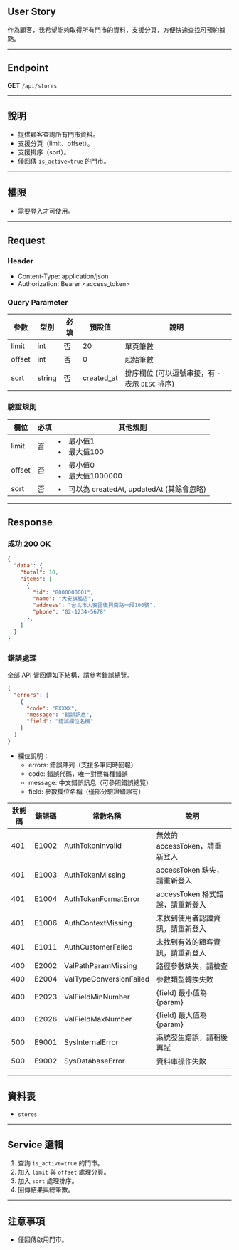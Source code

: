 ## User Story

作為顧客，我希望能夠取得所有門市的資料，支援分頁，方便快速查找可預約據點。

---

## Endpoint

**GET** `/api/stores`

---

## 說明

- 提供顧客查詢所有門市資料。
- 支援分頁（limit、offset）。
- 支援排序（sort）。
- 僅回傳 `is_active=true` 的門市。

---

## 權限

- 需要登入才可使用。

---

## Request

### Header

- Content-Type: application/json
- Authorization: Bearer <access_token>

### Query Parameter

| 參數   | 型別   | 必填 | 預設值     | 說明                                             |
| ------ | ------ | ---- | ---------- | ------------------------------------------------ |
| limit  | int    | 否   | 20         | 單頁筆數                                         |
| offset | int    | 否   | 0          | 起始筆數                                         |
| sort   | string | 否   | created_at | 排序欄位 (可以逗號串接，有 `-` 表示 `DESC` 排序) |

### 驗證規則

| 欄位   | 必填 | 其他規則                                     |
| ------ | ---- | -------------------------------------------- |
| limit  | 否   | <li>最小值1<li>最大值100                     |
| offset | 否   | <li>最小值0<li>最大值1000000                 |
| sort   | 否   | <li>可以為 createdAt, updatedAt (其餘會忽略) |

---

## Response

### 成功 200 OK

```json
{
  "data": {
    "total": 10,
    "items": [
      {
        "id": "8000000001",
        "name": "大安旗艦店",
        "address": "台北市大安區復興南路一段100號",
        "phone": "02-1234-5678"
      },
    ]
  }
}
```

### 錯誤處理

全部 API 皆回傳如下結構，請參考錯誤總覽。

```json
{
  "errors": [
    {
      "code": "EXXXX",
      "message": "錯誤訊息",
      "field": "錯誤欄位名稱"
    }
  ]
}
```

- 欄位說明：
  - errors: 錯誤陣列（支援多筆同時回報）
  - code: 錯誤代碼，唯一對應每種錯誤
  - message: 中文錯誤訊息（可參照錯誤總覽）
  - field: 參數欄位名稱（僅部分驗證錯誤有）

| 狀態碼 | 錯誤碼 | 常數名稱                | 說明                             |
| ------ | ------ | ----------------------- | -------------------------------- |
| 401    | E1002  | AuthTokenInvalid       | 無效的 accessToken，請重新登入   |
| 401    | E1003  | AuthTokenMissing        | accessToken 缺失，請重新登入     |
| 401    | E1004  | AuthTokenFormatError    | accessToken 格式錯誤，請重新登入 |
| 401    | E1006  | AuthContextMissing      | 未找到使用者認證資訊，請重新登入 |
| 401    | E1011  | AuthCustomerFailed      | 未找到有效的顧客資訊，請重新登入 |
| 400    | E2002  | ValPathParamMissing     | 路徑參數缺失，請檢查             |
| 400    | E2004  | ValTypeConversionFailed | 參數類型轉換失敗                 |
| 400    | E2023  | ValFieldMinNumber       | {field} 最小值為 {param}         |
| 400    | E2026  | ValFieldMaxNumber       | {field} 最大值為 {param}         |
| 500    | E9001  | SysInternalError        | 系統發生錯誤，請稍後再試         |
| 500    | E9002  | SysDatabaseError        | 資料庫操作失敗                   |

---

## 資料表

- `stores`

---

## Service 邏輯

1. 查詢 `is_active=true` 的門市。
2. 加入 `limit` 與 `offset` 處理分頁。
3. 加入 `sort` 處理排序。
4. 回傳結果與總筆數。

---

## 注意事項

- 僅回傳啟用門市。
